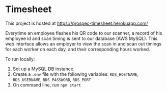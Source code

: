 # Timesheet

This project is hosted at https://prospec-timesheet.herokuapp.com/

Everytime an employee flashes his QR code to our scanner, a record of his employee id and scan timing is sent to our database (AWS MySQL). This web interface allows an employer to view the scan in and scan out timings for each worker on each day, and their corresponding hours worked.

To run locally:

1. Set up a MySQL DB instance.
2. Create a `.env` file with the following variables:
`RDS_HOSTNAME`, `RDS_USERNAME`, `RDS_PASSWORD`, `RDS_PORT`
3. On command line, run ```npm start```